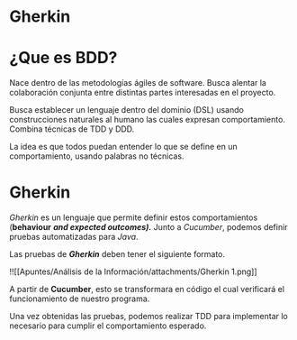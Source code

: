 # Gherkin

# ¿Que es BDD?

Nace dentro de las metodologías ágiles de software. Busca alentar la colaboración conjunta entre distintas partes interesadas en el proyecto.

Busca establecer un lenguaje dentro del dominio (DSL) usando construcciones naturales al humano las cuales expresan comportamiento. Combina técnicas de TDD y DDD.

La idea es que todos puedan entender lo que se define en un comportamiento, usando palabras no técnicas.

# Gherkin

*Gherkin* es un lenguaje que permite definir estos comportamientos (******behaviour****** *********************and expected outcomes).********************* Junto a *Cucumber*, podemos definir pruebas automatizadas para *Java*.

Las pruebas de *******Gherkin******* deben tener el siguiente formato.

!![[Apuntes/Análisis de la Información/attachments/Gherkin 1.png]]

A partir de ********Cucumber********, esto se transformara en código el cual verificará el funcionamiento de nuestro programa.

Una vez obtenidas las pruebas, podemos realizar TDD para implementar lo necesario para cumplir el comportamiento esperado.